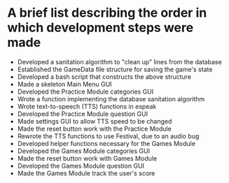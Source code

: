 # A brief list describing the order in which development steps were made

- Developed a sanitation algorithm to "clean up" lines from the database
- Established the GameData file structure for saving the game's state
- Developed a bash script that constructs the above structure
- Made a skeleton Main Menu GUI
- Developed the Practice Module categories GUI
- Wrote a function implementing the database sanitation algorithm
- Wrote text-to-speech (TTS) functions in espeak
- Developed the Practice Module question GUI
- Made settings GUI to allow TTS speed to be changed
- Made the reset button work with the Practice Module
- Rewrote the TTS functions to use Festival, due to an audio bug
- Developed helper functions necessary for the Games Module
- Developed the Games Module categories GUI
- Made the reset button work with Games Module
- Developed the Games Module question GUI
- Made the Games Module track the user's score
